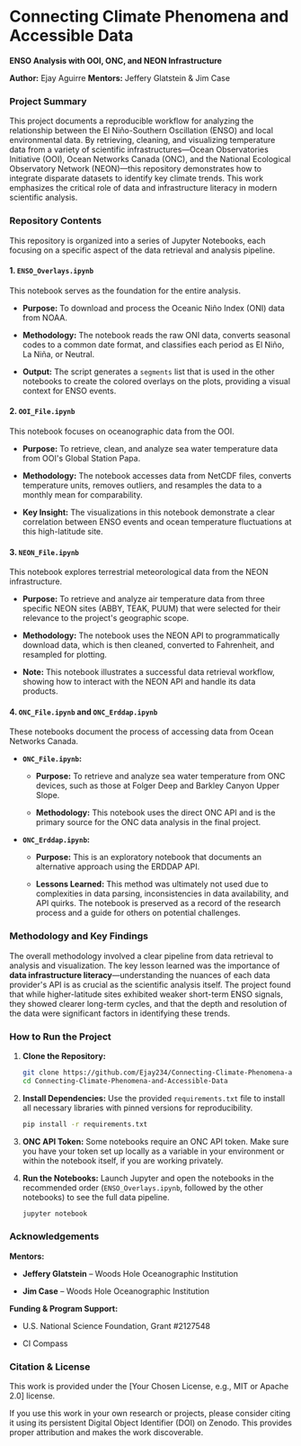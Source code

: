 # Connecting Climate Phenomena and Accessible Data

**ENSO Analysis with OOI, ONC, and NEON Infrastructure**

**Author:** Ejay Aguirre
**Mentors:** Jeffery Glatstein & Jim Case

### **Project Summary**

This project documents a reproducible workflow for analyzing the relationship between the El Niño-Southern Oscillation (ENSO) and local environmental data. By retrieving, cleaning, and visualizing temperature data from a variety of scientific infrastructures—Ocean Observatories Initiative (OOI), Ocean Networks Canada (ONC), and the National Ecological Observatory Network (NEON)—this repository demonstrates how to integrate disparate datasets to identify key climate trends. This work emphasizes the critical role of data and infrastructure literacy in modern scientific analysis.

### **Repository Contents**

This repository is organized into a series of Jupyter Notebooks, each focusing on a specific aspect of the data retrieval and analysis pipeline.

#### **1. `ENSO_Overlays.ipynb`**

This notebook serves as the foundation for the entire analysis.

* **Purpose:** To download and process the Oceanic Niño Index (ONI) data from NOAA.

* **Methodology:** The notebook reads the raw ONI data, converts seasonal codes to a common date format, and classifies each period as El Niño, La Niña, or Neutral.

* **Output:** The script generates a `segments` list that is used in the other notebooks to create the colored overlays on the plots, providing a visual context for ENSO events.

#### **2. `OOI_File.ipynb`**

This notebook focuses on oceanographic data from the OOI.

* **Purpose:** To retrieve, clean, and analyze sea water temperature data from OOI's Global Station Papa.

* **Methodology:** The notebook accesses data from NetCDF files, converts temperature units, removes outliers, and resamples the data to a monthly mean for comparability.

* **Key Insight:** The visualizations in this notebook demonstrate a clear correlation between ENSO events and ocean temperature fluctuations at this high-latitude site.

#### **3. `NEON_File.ipynb`**

This notebook explores terrestrial meteorological data from the NEON infrastructure.

* **Purpose:** To retrieve and analyze air temperature data from three specific NEON sites (ABBY, TEAK, PUUM) that were selected for their relevance to the project's geographic scope.

* **Methodology:** The notebook uses the NEON API to programmatically download data, which is then cleaned, converted to Fahrenheit, and resampled for plotting.

* **Note:** This notebook illustrates a successful data retrieval workflow, showing how to interact with the NEON API and handle its data products.

#### **4. `ONC_File.ipynb` and `ONC_Erddap.ipynb`**

These notebooks document the process of accessing data from Ocean Networks Canada.

* **`ONC_File.ipynb`:**

    * **Purpose:** To retrieve and analyze sea water temperature from ONC devices, such as those at Folger Deep and Barkley Canyon Upper Slope.

    * **Methodology:** This notebook uses the direct ONC API and is the primary source for the ONC data analysis in the final project.

* **`ONC_Erddap.ipynb`:**

    * **Purpose:** This is an exploratory notebook that documents an alternative approach using the ERDDAP API.

    * **Lessons Learned:** This method was ultimately not used due to complexities in data parsing, inconsistencies in data availability, and API quirks. The notebook is preserved as a record of the research process and a guide for others on potential challenges.

### **Methodology and Key Findings**

The overall methodology involved a clear pipeline from data retrieval to analysis and visualization. The key lesson learned was the importance of **data infrastructure literacy**—understanding the nuances of each data provider's API is as crucial as the scientific analysis itself. The project found that while higher-latitude sites exhibited weaker short-term ENSO signals, they showed clearer long-term cycles, and that the depth and resolution of the data were significant factors in identifying these trends.

### **How to Run the Project**

1.  **Clone the Repository:**

    ```bash
    git clone https://github.com/Ejay234/Connecting-Climate-Phenomena-and-Accessible-Data.git
    cd Connecting-Climate-Phenomena-and-Accessible-Data
    ```

2.  **Install Dependencies:**
    Use the provided `requirements.txt` file to install all necessary libraries with pinned versions for reproducibility.

    ```bash
    pip install -r requirements.txt
    ```

3.  **ONC API Token:**
    Some notebooks require an ONC API token. Make sure you have your token set up locally as a variable in your environment or within the notebook itself, if you are working privately.

4.  **Run the Notebooks:**
    Launch Jupyter and open the notebooks in the recommended order (`ENSO_Overlays.ipynb`, followed by the other notebooks) to see the full data pipeline.

    ```bash
    jupyter notebook
    ```

### **Acknowledgements**

**Mentors:**

* **Jeffery Glatstein** – Woods Hole Oceanographic Institution

* **Jim Case** – Woods Hole Oceanographic Institution

**Funding & Program Support:**

* U.S. National Science Foundation, Grant #2127548

* CI Compass

### **Citation & License**

This work is provided under the [Your Chosen License, e.g., MIT or Apache 2.0] license.

If you use this work in your own research or projects, please consider citing it using its persistent Digital Object Identifier (DOI) on Zenodo. This provides proper attribution and makes the work discoverable.
